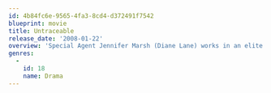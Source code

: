 ```yaml
---
id: 4b84fc6e-9565-4fa3-8cd4-d372491f7542
blueprint: movie
title: Untraceable
release_date: '2008-01-22'
overview: 'Special Agent Jennifer Marsh (Diane Lane) works in an elite division of the FBI dedicated to fighting cybercrime. She thinks she has seen it all, until a particularly sadistic criminal arises on the Internet. This tech-savvy killer posts live feeds of his crimes on his website; the more hits the site gets, the faster the victim dies. Marsh and her team must find the elusive killer before time runs out.'
genres:
  -
    id: 18
    name: Drama
---
```

